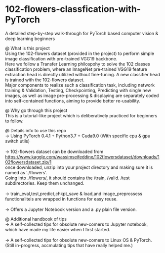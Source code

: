 # 102-flowers-classfication-with-PyTorch
A detailed step-by-step walk-through for PyTorch based computer vision & deep learning beginners

@ What is this project<br>
Using the 102-flowers dataset (provided in the project) to perform simple image classification with pre-trained VGG19 backbone.<br>
Here we follow a Transfer Learning philospohy to solve the 102 classes classification problem, where an ImageNet pre-trained VGG19 feature extraction head is directly utilized without fine-tuning. A new classifier head is trained with the 102-flowers dataset.<br>
Major components to realize such a classification task, including network training & Validation, Testing, Checkpointing, Predicting with single new images, as well as image pre-processing & displaying are separately coded into self-contained functions, aiming to provide better re-usability. <br>

@ Why go through this project<br>
This is a tutorial-like project which is deliberatively practiced for beginners to follow.

@ Details info to use this repo<br>
-> Using PyTorch 0.4.1 + Python3.7 + Cuda9.0 (With specific cpu & gpu switch utils)<br>
<br>
-> 102-flowers dataset can be downloaded from https://www.kaggle.com/wassimseifeddine/102flowersdataset/downloads/102flowersdataset.zip/1<br>
once downloaded, unzip into your project directory and making sure it is named as './flowers'. <br>
Going into ./flowers/, it should contains the /train, /valid. /test subdirectories. Keep them unchanged.<br>
<br>
-> train_eval,test,predict,chkpt_save & load,and image_preprossess functionaliteis are wrapped in functions for easy reuse.<br>
<br>
-> Offers a Jupyter Notebook version and a .py plain file version.<br>

@ Additional handbook of tips <br>
-> A self-collected tips for obsolute new-comers to Jupyter notebook, which have made my life easier when I first started. <br>
<br>
-> A self-collected tips for obsolute new-comers to Linux OS & PyTorch. (Still in-progress, accmulating tips that have really helped me.) 
<br>

